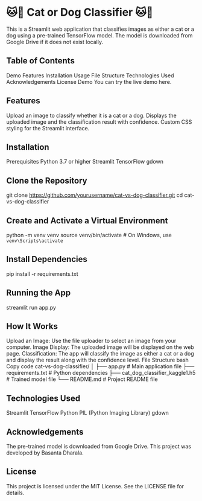 # 🐱🐶 Cat or Dog Classifier 🐱🐶
This is a Streamlit web application that classifies images as either a cat or a dog using a pre-trained TensorFlow model. The model is downloaded from Google Drive if it does not exist locally.

## Table of Contents
Demo
Features
Installation
Usage
File Structure
Technologies Used
Acknowledgements
License
Demo
You can try the live demo here.

## Features
Upload an image to classify whether it is a cat or a dog.
Displays the uploaded image and the classification result with confidence.
Custom CSS styling for the Streamlit interface.
## Installation
Prerequisites
Python 3.7 or higher
Streamlit
TensorFlow
gdown
## Clone the Repository

git clone https://github.com/yourusername/cat-vs-dog-classifier.git
cd cat-vs-dog-classifier
## Create and Activate a Virtual Environment

python -m venv venv
source venv/bin/activate  # On Windows, use `venv\Scripts\activate`
## Install Dependencies
pip install -r requirements.txt

## Running the App

streamlit run app.py
## How It Works
Upload an Image: Use the file uploader to select an image from your computer.
Image Display: The uploaded image will be displayed on the web page.
Classification: The app will classify the image as either a cat or a dog and display the result along with the confidence level.
File Structure
bash
Copy code
cat-vs-dog-classifier/
│
├── app.py                      # Main application file
├── requirements.txt            # Python dependencies
├── cat_dog_classifier_kaggle1.h5  # Trained model file
└── README.md                   # Project README file
## Technologies Used
Streamlit
TensorFlow
Python
PIL (Python Imaging Library)
gdown
## Acknowledgements
The pre-trained model is downloaded from Google Drive.
This project was developed by Basanta Dharala.
## License
This project is licensed under the MIT License. See the LICENSE file for details.

